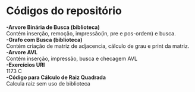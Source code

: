 # Códigos do repositório

<b>-Arvore Binária de Busca (biblioteca)</b><br>
Contém inserção, remoção, impressão(in, pre e pos-ordem) e busca.
<br>
<b>-Grafo com Busca (biblioteca)</b><br>
Contém criação de matriz de adjacencia, cálculo de grau e print da matriz.
<br>
<b>-Arvore AVL</b><br>
Contém inserção, impressão, busca e checagem AVL
<br>
<b>-Exercícios URI</b><br>
1173 C
<br>
<b>-Código para Cálculo de Raiz Quadrada</b><br>
Calcula raiz sem uso de biblioteca
